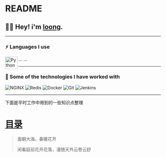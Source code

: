 # README



## :man_technologist: Hey! i'm [loong](https://blog.lingwenlong.com).
---
### :zap: Languages I use

<img align="left" src="icons/python.svg" alt="Python" height="40px" />
...
...

---

### :rocket: Some of the technologies I have worked with

![NGINX](https://img.shields.io/badge/-NGINX-000000?style=flat&logo=NGINX)
![Redis](https://img.shields.io/badge/-Redis-000000?style=flat&logo=Redis)
![Docker](https://img.shields.io/badge/-Docker-000000?style=flat&logo=Docker)
![Git](https://img.shields.io/badge/-Git-000000?style=flat&logo=git)
![Jenkins](https://img.shields.io/badge/-Jenkins-000000?style=flat&logo=Jenkins)

---



下面是平时工作中用到的一些知识点整理

# [目录](SUMMARY.md)

  > 面朝大海，春暖花开
  > 
  > 闲看庭前花开花落，漫随天外云卷云舒

